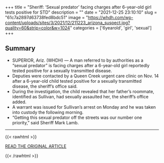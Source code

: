 +++
title = "Sheriff: ‘Sexual predator’ facing charges after 6-year-old girl tests positive for STD"
description = ""
date = "2021-12-25 23:10:10"
slug = "61c7a2897d63738fed8bdc51"
image = "https://whdh.com/wp-content/uploads/sites/3/2021/12/211223_arizona_suspect.jpg?quality=60&strip=color&w=1024"
categories = ['6yearold', 'girl', 'sexual']
+++



## Summary

- SUPERIOR, Ariz. (WHDH) — A man referred to by authorities as a “sexual predator” is facing charges after a 6-year-old girl reportedly tested positive for a sexually transmitted disease.
- Deputies were contacted by a Queen Creek urgent care clinic on Nov. 14 after a 6-year-old child tested positive for a sexually transmitted disease, the sheriff’s office said.
- During the investigation, the child revealed that her father’s roommate, identified as Sullivan, had sexually assaulted her, the sheriff’s office added.
- A warrant was issued for Sullivan’s arrest on Monday and he was taken into custody the following morning.
- “Getting this sexual predator off the streets was our number one priority,” said Sheriff Mark Lamb.

---

{{< rawhtml >}}
  <p class="article-category">
    <a target="_blank" href="https://whdh.com/news/sheriff-sexual-predator-facing-charges-after-6-year-old-girl-tests-positive-for-std/">READ THE ORIGINAL ARTICLE</a>
  </p>
{{< /rawhtml >}}
